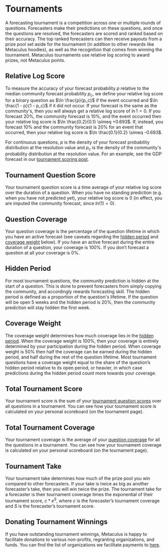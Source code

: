 ---
---

# Tournaments

A forecasting tournament is a competition across one or multiple rounds of questions. Forecasters make their predictions on these questions, and once the questions are resolved, the forecasters are scored and ranked based on their accuracy. The top ranked forecasters can then receive payouts from a prize pool set aside for the tournament (in addition to other rewards like Metaculus hoodies), as well as the recognition that comes from winning the tournament. Metaculus tournaments use relative log scoring to award prizes, not Metaculus points.

## Relative Log Score

To measure the accuracy of your forecast probability $p$ relative to the median community forecast probability $p_c$, we define your relative log score for a binary question as $\ln \frac{p}{p_c}$ if the event occurred and $\ln \frac{1 - p}{1 - p_c}$ if it did not occur. If your forecast is the same as the community's, then you will always get a relative log score of $\ln 1 = 0$. If you forecast $20\%$, the community forecast is $10\%$, and the event occurred then your relative log score is $\ln \frac{0.2}{0.1} \simeq +0.693$. If, instead, you forecast $10\%$ and the community forecast is $20\%$ for an event that occurred, then your relative log score is $\ln \frac{0.1}{0.2} \simeq -0.693$.

For continuous questions, $p$ is the density of your forecast probability distribution at the resolution value and $p_c$ is the density of the community's probability distribution at the resolution value. For an example, see the GDP forecast in our [tournament scoring post](https://www.metaculus.com/questions/8506/new-metaculus-tournament-scoring-system-pt-1/).

## Tournament Question Score

Your tournament question score is a time average of your relative log score over the duration of a question. When you have no standing prediction (e.g. when you have not predicted yet), your relative log score is $0$ (in effect, you are imputed the community forecast, since $ln(1) = 0$).

## Question Coverage

Your question coverage is the percentage of the question lifetime in which you have an active forecast (see caveats regarding the [hidden period](#hidden-period) and [coverage weight](#coverage-weight) below). If you have an active forecast during the entire duration of a question, your coverage is 100%. If you don’t forecast a question at all your coverage is 0%.

## Hidden Period

For most tournament questions, the community prediction is hidden at the start of a question. This is done to prevent forecasters from simply copying the community, and accordingly rewards forecasting skill. The hidden period is defined as a proportion of the question's lifetime. If the question will be open 5 weeks and the hidden period is 20%, then the community prediction will stay hidden the first week.

## Coverage Weight

The coverage weight determines how much coverage lies in the [hidden period](#hidden-period). When the coverage weight is 100%, then your coverage is entirely determined by your participation during the hidden period. When coverage weight is 50% then half the coverage can be earned during the hidden period, and half during the rest of the question lifetime. Most tournament questions have a coverage weight equal to the share of the question’s  hidden period relative to its open period, or heavier, in which case predictions during the hidden period count more towards your coverage.

## Total Tournament Score

Your tournament score is the sum of your [tournament question scores](#tournament-question-score) over all questions in a tournament. You can see how your tournament score is calculated on your personal scoreboard (on the tournament page).

## Total Tournament Coverage

Your tournament coverage is the average of your [question coverage](#question-coverage) for all the questions in a tournament. You can see how your tournament coverage is calculated on your personal scoreboard (on the tournament page).

## Tournament Take

Your tournament take determines how much of the prize pool you win compared to other forecasters. If your take is twice as big as another forecaster’s take, then you will win twice the prize. The tournament take for a forecaster is their tournament coverage times the exponential of their tournament score, $c*e^S$, where $c$ is the forecaster’s tournament coverage and $S$ is the forecaster’s tournament score.

## Donating Tournament Winnings

If you have outstanding tournament winnings, Metaculus is happy to facilitate donations to various non-profits, regranting organizations, and funds. You can find the list of organizations we facilitate payments to [here](https://www.metaculus.com/questions/11556/donating-tournament-prizes/).